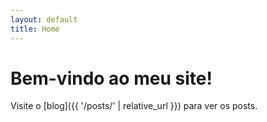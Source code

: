 ```yaml
---
layout: default
title: Home
---
```


# Bem-vindo ao meu site!

Visite o [blog]({{ '/posts/' | relative_url }}) para ver os posts.
